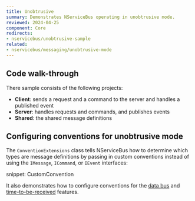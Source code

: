 ```yaml
---
title: Unobtrusive
summary: Demonstrates NServiceBus operating in unobtrusive mode.
reviewed: 2024-04-25
component: Core
redirects:
- nservicebus/unobtrusive-sample
related:
- nservicebus/messaging/unobtrusive-mode
---
```


## Code walk-through

There sample consists of the following projects:

 * **Client**: sends a request and a command to the server and handles a published event
 * **Server**: handles requests and commands, and publishes events
 * **Shared**: the shared message definitions

## Configuring conventions for unobtrusive mode

The `ConventionExtensions` class tells NServiceBus how to determine which types are message definitions by passing in custom conventions instead of using the `IMessage`, `ICommand`, or `IEvent` interfaces:

snippet: CustomConvention

It also demonstrates how to configure conventions for the [data bus](/nservicebus/messaging/databus/) and [time-to-be-received](/nservicebus/messaging/discard-old-messages.md) features.